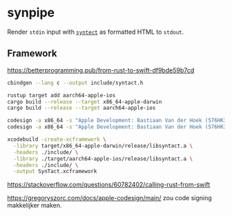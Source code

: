 # synpipe

Render `stdin` input with [`syntect`](https://github.com/trishume/syntect) as formatted HTML to `stdout`.

## Framework

https://betterprogramming.pub/from-rust-to-swift-df9bde59b7cd

```sh
cbindgen --lang c --output include/syntact.h

rustup target add aarch64-apple-ios
cargo build --release --target x86_64-apple-darwin
cargo build --release --target aarch64-apple-ios

codesign -a x86_64 -s "Apple Development: Bastiaan Van der Hoek (576HK37AL8)" -f target/x86_64-apple-darwin/release/libsyntact.a
codesign -a x86_64 -s "Apple Development: Bastiaan Van der Hoek (576HK37AL8)" -f target/aarch64-apple-ios/release/libsyntact.a

xcodebuild -create-xcframework \
  -library target/x86_64-apple-darwin/release/libsyntact.a \
  -headers ./include/ \
  -library ./target/aarch64-apple-ios/release/libsyntact.a \
  -headers ./include/ \
  -output SynTact.xcframework
```

https://stackoverflow.com/questions/60782402/calling-rust-from-swift

https://gregoryszorc.com/docs/apple-codesign/main/ zou code signing makkelijker maken.
